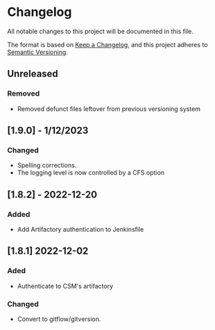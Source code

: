 # Changelog

All notable changes to this project will be documented in this file.

The format is based on [Keep a Changelog](https://keepachangelog.com/en/1.0.0/),
and this project adheres to [Semantic Versioning](https://semver.org/spec/v2.0.0.html).

## Unreleased
### Removed
- Removed defunct files leftover from previous versioning system

## [1.9.0] - 1/12/2023
### Changed
- Spelling corrections.
- The logging level is now controlled by a CFS option

## [1.8.2] - 2022-12-20
### Added
- Add Artifactory authentication to Jenkinsfile

## [1.8.1] 2022-12-02
### Aded
- Authenticate to CSM's artifactory

### Changed
- Convert to gitflow/gitversion.




